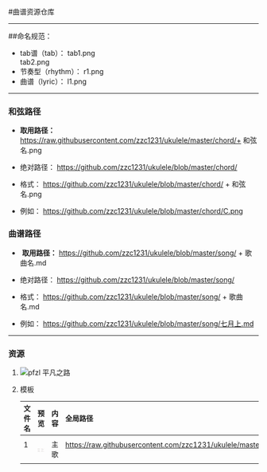 #曲谱资源仓库
***

##命名规范：
* tab谱（tab）：
    tab1.png  
    tab2.png
* 节奏型（rhythm）：
    r1.png
* 曲谱（lyric）： 
    l1.png 

***

### 和弦路径
* **取用路径：**
 https://raw.githubusercontent.com/zzc1231/ukulele/master/chord/+  和弦名.png
 
* 绝对路径：
 https://github.com/zzc1231/ukulele/blob/master/chord/  
 
* 格式：
 https://github.com/zzc1231/ukulele/blob/master/chord/  +  和弦名.png
 
* 例如： 
 https://github.com/zzc1231/ukulele/blob/master/chord/C.png
 
 
### 曲谱路径

*  **取用路径：** 
 https://github.com/zzc1231/ukulele/blob/master/song/ +  歌曲名.md

* 绝对路径：
 https://github.com/zzc1231/ukulele/blob/master/song/  
 
* 格式：
 https://github.com/zzc1231/ukulele/blob/master/song/  +  歌曲名.md
 
* 例如： 
 https://github.com/zzc1231/ukulele/blob/master/song/七月上.md

 
 ***

### 资源
1. ![ pfzl 平凡之路](https://github.com/zzc1231/ukulele/blob/master/Res/pfzl/README.md#平凡之路)

  



1. 模板

   |文件名 |预览|内容|全局路径|
   |----|----|----|----|
   | 1     |   ![image](Res/pfzl/1.png)     |       主歌 |    https://raw.githubusercontent.com/zzc1231/ukulele/master/Res/pfzl/1.png      |
